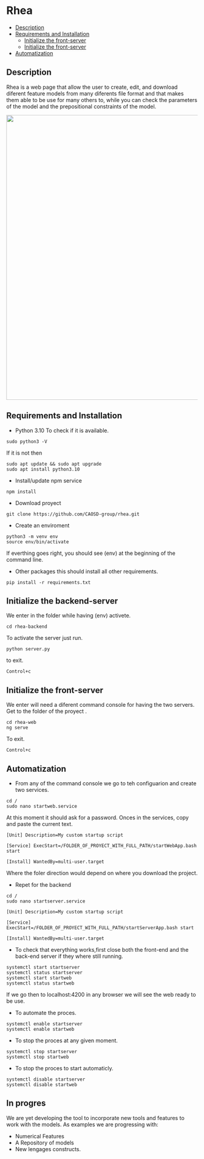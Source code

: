 # Rhea 
  - [Description](#description)
  - [Requirements and Installation](#requirements-and-installation)
    - [Initialize the front-server](#initialize-the-backend-server)
    - [Initialize the front-server](#initialize-the-backend-server)
  - [Automatization](#automatizacion)


## Description

Rhea is a web page that allow the user to create, edit, and download diferent feature models from many diferents file format and that makes them able to be use for many others to, while you can check the parameters of the model and the prepositional constraints of the model.

<p align="center">
  <img width="750" src="rhea-web/src/assets/mainpage.png">
</p>

## Requirements and Installation
- Python 3.10
To check if it is available.
```
sudo python3 -V
```
If it is not then
```
sudo apt update && sudo apt upgrade
sudo apt install python3.10
```
- Install/update npm service
```
npm install
```

- Download proyect 
```
git clone https://github.com/CAOSD-group/rhea.git
```
- Create an enviroment


```
python3 -m venv env
source env/bin/activate
```
If everthing goes right, you should see (env) at the beginning of the command line.

- Other packages
this should install all other requirements.
```
pip install -r requirements.txt
```

## Initialize the backend-server
We enter in the folder while having (env) activete.
```
cd rhea-backend
```
To activate the server just run.
```
python server.py
```
to exit.
```
Control+c 
```
## Initialize the front-server
We enter will need a diferent command console for having the two servers.
Get to the folder of the proyect .
```
cd rhea-web
ng serve
```
To exit.
```
Control+c 
```

## Automatization
- From any of the command console we go to teh configuarion and create two services.
```
cd /
sudo nano startweb.service
```
At this moment it should ask for a password.
Onces in the services, copy and paste the current text.
```
[Unit] Description=My custom startup script

[Service] ExecStart=/FOLDER_OF_PROYECT_WITH_FULL_PATH/startWebApp.bash start

[Install] WantedBy=multi-user.target
```
Where the foler direction would depend on where you download the project.
- Repet for the backend

```
cd /
sudo nano startserver.service
```
```
[Unit] Description=My custom startup script

[Service] ExecStart=/FOLDER_OF_PROYECT_WITH_FULL_PATH/startServerApp.bash start

[Install] WantedBy=multi-user.target
```
- To check that everything works,first close both the front-end and the back-end server if they where still running.
```
systemctl start startserver
systemctl status startserver
systemctl start startweb
systemctl status startweb
```
If we go then to localhost:4200 in any browser we will see the web ready to be use.

- To automate the proces.
```
systemctl enable startserver
systemctl enable startweb
```
- To stop the proces at any given moment.

```
systemctl stop startserver
systemctl stop startweb
```
- To stop the proces to start automaticly.
```
systemctl disable startserver
systemctl disable startweb
```

## In progres
We are yet developing the tool to incorporate new tools and features to work with the models.
As examples we are progressing with:
- Numerical Features
- A Repository of models
- New lengages constructs.